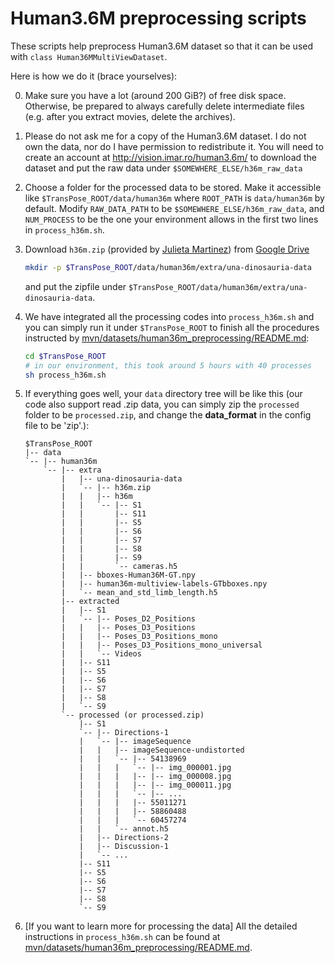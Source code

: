 Human3.6M preprocessing scripts
=======

These scripts help preprocess Human3.6M dataset so that it can be used with `class Human36MMultiViewDataset`.

Here is how we do it (brace yourselves):

0. Make sure you have a lot (around 200 GiB?) of free disk space. Otherwise, be prepared to always carefully delete intermediate files (e.g. after you extract movies, delete the archives).

1. Please do not ask me for a copy of the Human3.6M dataset. I do not own the data, nor do I have permission to redistribute it. You will need to create an account at
   http://vision.imar.ro/human3.6m/ to download the dataset and put the raw data under `$SOMEWHERE_ELSE/h36m_raw_data`
   
2. Choose a folder for the processed data to be stored. Make it accessible like `$TransPose_ROOT/data/human36m` where `ROOT_PATH` is `data/human36m` by default. Modify `RAW_DATA_PATH` to be `$SOMEWHERE_ELSE/h36m_raw_data`, and `NUM_PROCESS` to be the one your environment allows in the first two lines in `process_h36m.sh`.

3. Download `h36m.zip` (provided by [Julieta Martinez](https://github.com/una-dinosauria/3d-pose-baseline/)) from [Google Drive](https://drive.google.com/file/d/1PIqzOfdIYUVJudV5f22JpbAqDCTNMU8E/view?usp=sharing)
    ```bash
    mkdir -p $TransPose_ROOT/data/human36m/extra/una-dinosauria-data
    ```
    and put the zipfile under `$TransPose_ROOT/data/human36m/extra/una-dinosauria-data`.

4. We have integrated all the processing codes into `process_h36m.sh` and you can simply run it under `$TransPose_ROOT` to finish all the procedures instructed by [mvn/datasets/human36m_preprocessing/README.md](https://github.com/karfly/learnable-triangulation-pytorch/blob/master/mvn/datasets/human36m_preprocessing/README.md):

    ```bash
    cd $TransPose_ROOT
    # in our environment, this took around 5 hours with 40 processes
    sh process_h36m.sh
    ```

5. If everything goes well, your `data` directory tree will be like this (our code also support read .zip data, you can simply zip the `processed` folder to be `processed.zip`, and change the **data_format** in the config file to be 'zip'.):
    ```
    $TransPose_ROOT
    |-- data
    `-- |-- human36m
        `-- |-- extra
            |   |-- una-dinosauria-data
            |   `-- |-- h36m.zip 
            |   |   |-- h36m   
            |   |   `-- |-- S1
            |   |       |-- S11
            |   |       |-- S5
            |   |       |-- S6
            |   |       |-- S7
            |   |       |-- S8
            |   |       |-- S9
            |   |       `-- cameras.h5
            |   |-- bboxes-Human36M-GT.npy
            |   |-- human36m-multiview-labels-GTbboxes.npy
            |   `-- mean_and_std_limb_length.h5
            |-- extracted
            |   |-- S1
            |   `-- |-- Poses_D2_Positions
            |   |   |-- Poses_D3_Positions
            |   |   |-- Poses_D3_Positions_mono
            |   |   |-- Poses_D3_Positions_mono_universal
            |   |   `-- Videos
            |   |-- S11
            |   |-- S5
            |   |-- S6
            |   |-- S7
            |   |-- S8
            |   `-- S9
            `-- processed (or processed.zip)
                |-- S1
                `-- |-- Directions-1
                |   `-- |-- imageSequence
                |   |   |-- imageSequence-undistorted
                |   |   `-- |-- 54138969
                |   |   |   `-- |-- img_000001.jpg      
                |   |   |   |-- |-- img_000008.jpg      
                |   |   |   |-- |-- img_000011.jpg      
                |   |   |   `-- |-- ...
                |   |   |   |-- 55011271
                |   |   |   |-- 58860488
                |   |   |   `-- 60457274
                |   |   `-- annot.h5
                |   |-- Directions-2
                |   |-- Discussion-1
                |   `-- ...
                |-- S11
                |-- S5
                |-- S6
                |-- S7
                |-- S8
                `-- S9    
    ```

6. [If you want to learn more for processing the data] All the detailed instructions in `process_h36m.sh` can be found at [mvn/datasets/human36m_preprocessing/README.md](https://github.com/karfly/learnable-triangulation-pytorch/blob/master/mvn/datasets/human36m_preprocessing/README.md).